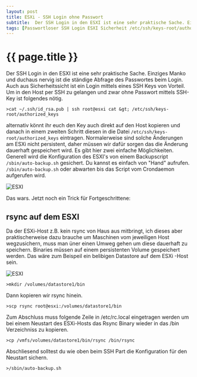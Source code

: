 ```yaml
---
layout: post
title: ESXi - SSH Login ohne Passwort
subtitle:  Der SSH Login in den ESXI ist eine sehr praktische Sache. Einziges Manko und duchaus nervig ist die ständige Abfrage des Passwortes beim Login. Auch aus Sicherheitssicht ist ein Login mittels eines SSH Keys von Vorteil. Um in den  Host per SSH zu gelangen und zwar ohne Passwort mittels SSH-Key ist folgendes nötig.
tags: [Passwortloser SSH Login ESXI Sicherheit /etc/ssh/keys-root/authorized_keys /sbin/auto-backup.sh]
---
```

# {{ page.title }}

Der SSH Login in den ESXI ist eine sehr praktische Sache. Einziges Manko und duchaus nervig ist die ständige Abfrage des Passwortes beim Login. Auch aus Sicherheitssicht ist ein Login mittels eines SSH Keys von Vorteil. Um in den Host per SSH zu gelangen und zwar ohne Passwort mittels SSH-Key ist folgendes nötig.

```
>cat ~/.ssh/id_rsa.pub | ssh root@esxi cat &gt; /etc/ssh/keys-root/authorized_keys
```

alternativ könnt ihr euch den Key auch direkt auf den Host kopieren und danach in einem zweiten Schritt diesen in die Datei `/etc/ssh/keys-root/authorized_keys` eintragen. Normalerweise sind solche Änderungen am ESXi nicht persistent, daher müssen wir dafür sorgen das die Änderung dauerhaft gespeichert wird. Es gibt hier zwei einfache Möglichkeiten. Generell wird die Konfiguration des ESXI's von einem Backupscript `/sbin/auto-backup.sh` gesichert. Du kannst es einfach von "Hand" aufrufen. `/sbin/auto-backup.sh` oder abwarten bis das Script vom Crondaemon aufgerufen wird.


![ESXI](https://www.elastic2ls.com/wp-content/uploads/2015/06/ESXI_Screen1-300x55.png)


Das wars. Jetzt noch ein Trick für Fortgeschrittene:

## rsync auf dem ESXI

Da der ESXi-Host z.B. kein rsync von Haus aus mitbringt, ich dieses aber praktischerweise dazu brauche um Maschinen vom jeweiligen Host wegzusichern, muss man üner einen Umweg gehen um diese dauerhaft zu speichern. Binaries müssen auf einem persistenten Volume gespeichert werden. Das wäre zum Beispeil ein belibigen Datastore auf dem ESXi -Host sein.

![ESXI](https://www.elastic2ls.com/wp-content/uploads/2015/06/esxi_datastore-300x133.png)

```>mkdir /volumes/datastore1/bin```

Dann kopieren wir rsync hinein.

```>scp rsync root@esxi:/volumes/datastore1/bin```

Zum Abschluss muss folgende Zeile in /etc/rc.local eingetragen werden um bei einem Neustart des ESXi-Hosts das Rsync Binary wieder in das /bin Verzeichniss zu kopieren.

```>cp /vmfs/volumes/datastore1/bin/rsync /bin/rsync```

Abschliesend solltest du wie oben beim SSH Part die Konfiguration für den Neustart sichern.

```>/sbin/auto-backup.sh```
